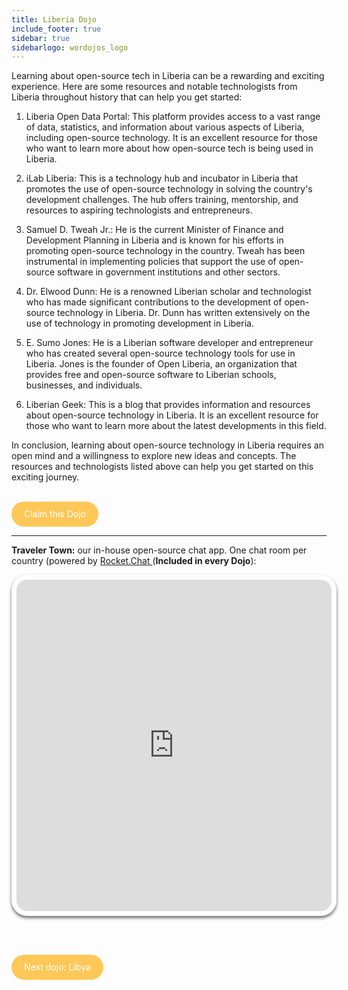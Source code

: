 ```yaml
---
title: Liberia Dojo
include_footer: true
sidebar: true
sidebarlogo: wordojos_logo
---
```


Learning about open-source tech in Liberia can be a rewarding and exciting experience. Here are some resources and notable technologists from Liberia throughout history that can help you get started:

1.  Liberia Open Data Portal: This platform provides access to a vast range of data, statistics, and information about various aspects of Liberia, including open-source technology. It is an excellent resource for those who want to learn more about how open-source tech is being used in Liberia.
    
2.  iLab Liberia: This is a technology hub and incubator in Liberia that promotes the use of open-source technology in solving the country's development challenges. The hub offers training, mentorship, and resources to aspiring technologists and entrepreneurs.
    
3.  Samuel D. Tweah Jr.: He is the current Minister of Finance and Development Planning in Liberia and is known for his efforts in promoting open-source technology in the country. Tweah has been instrumental in implementing policies that support the use of open-source software in government institutions and other sectors.
    
4.  Dr. Elwood Dunn: He is a renowned Liberian scholar and technologist who has made significant contributions to the development of open-source technology in Liberia. Dr. Dunn has written extensively on the use of technology in promoting development in Liberia.
    
5.  E. Sumo Jones: He is a Liberian software developer and entrepreneur who has created several open-source technology tools for use in Liberia. Jones is the founder of Open Liberia, an organization that provides free and open-source software to Liberian schools, businesses, and individuals.
    
6.  Liberian Geek: This is a blog that provides information and resources about open-source technology in Liberia. It is an excellent resource for those who want to learn more about the latest developments in this field.
    

In conclusion, learning about open-source technology in Liberia requires an open mind and a willingness to explore new ideas and concepts. The resources and technologists listed above can help you get started on this exciting journey.

<br>
<html>
  <head>
    <style>
      .button {
        display: inline-block;
        padding: 20px 20px;
        text-align: center;
        text-decoration: none;
        color: #ffffff;
        background-color: #FDC858;
        border-radius: 33px;
        outline: none;
        line-height:  0%;
      }
    </style>
  </head>
  <body>
    <a class="button" href="https://blog.workdojos.com/Liberia" target="_blank">Claim this Dojo</a>
  </body>
</html>
<br>

---


**Traveler Town:**   our in-house open-source chat app.  One chat room per country (powered by <a href="https://rocket.chat" >Rocket.Chat </a>  (**Included in every Dojo**):  

<iframe src="https://chat.traveler.town/channel/Liberia" style="width: 100%;height: 530px;padding: 8px; box-shadow: 0 3px 5px rgba(0,0,0,.6);border-radius: 25px;overflow: hidden;border: none;" align="middle"></iframe>


<br><br>

<html>
  <head>
    <style>
      .button {
        display: inline-block;
        padding: 20px 20px;
        text-align: center;
        text-decoration: none;
        color: #ffffff;
        background-color: #FDC858;
        border-radius: 33px;
        outline: none;
        line-height:  %;
      }
    </style>
  </head>
  <body>
    <a class="button" href="https://workdojos.com/Libya">Next dojo:  Libya</a>
  </body>
</html>